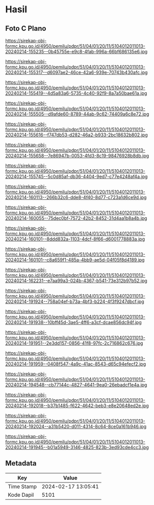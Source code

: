 # Hasil

## Foto C Plano

https://sirekap-obj-formc.kpu.go.id/4950/pemilu/pdpr/51/04/01/20/11/5104012011013-20240214-155235--0b45755e-e9c8-4fab-996a-66bf686135e6.jpg

https://sirekap-obj-formc.kpu.go.id/4950/pemilu/pdpr/51/04/01/20/11/5104012011013-20240214-155317--d6097ae2-46ce-42a6-939e-70743b430afc.jpg

https://sirekap-obj-formc.kpu.go.id/4950/pemilu/pdpr/51/04/01/20/11/5104012011013-20240214-155419--4d5a83a6-5735-4c40-92f9-8a7a50bae61a.jpg

https://sirekap-obj-formc.kpu.go.id/4950/pemilu/pdpr/51/04/01/20/11/5104012011013-20240214-155505--d9afde60-8789-44ab-9c62-74409a6c8e72.jpg

https://sirekap-obj-formc.kpu.go.id/4950/pemilu/pdpr/51/04/01/20/11/5104012011013-20240214-155616--f747db53-d282-46a2-b933-2bc18632b802.jpg

https://sirekap-obj-formc.kpu.go.id/4950/pemilu/pdpr/51/04/01/20/11/5104012011013-20240214-155658--7e86947b-0053-4fd3-8c19-98476928b8db.jpg

https://sirekap-obj-formc.kpu.go.id/4950/pemilu/pdpr/51/04/01/20/11/5104012011013-20240214-155745--5c0d85af-db36-4404-9ed7-c77e4248af4a.jpg

https://sirekap-obj-formc.kpu.go.id/4950/pemilu/pdpr/51/04/01/20/11/5104012011013-20240214-160113--266b32c6-dde8-4f40-8d77-c723a1d6ce9d.jpg

https://sirekap-obj-formc.kpu.go.id/4950/pemilu/pdpr/51/04/01/20/11/5104012011013-20240214-160055--75dec0bf-7572-42b2-8452-31d4aa1b8a4b.jpg

https://sirekap-obj-formc.kpu.go.id/4950/pemilu/pdpr/51/04/01/20/11/5104012011013-20240214-160101--8ddd832a-1103-4dcf-8f66-d6001778883a.jpg

https://sirekap-obj-formc.kpu.go.id/4950/pemilu/pdpr/51/04/01/20/11/5104012011013-20240214-160101--c8a659f1-485a-4bb9-ae5d-04f05f8d4189.jpg

https://sirekap-obj-formc.kpu.go.id/4950/pemilu/pdpr/51/04/01/20/11/5104012011013-20240214-162231--e7aa99a3-024b-4367-b541-73e312b97b52.jpg

https://sirekap-obj-formc.kpu.go.id/4950/pemilu/pdpr/51/04/01/20/11/5104012011013-20240214-191924--758a04ef-b73a-4bf3-b224-4f3f9247dbcf.jpg

https://sirekap-obj-formc.kpu.go.id/4950/pemilu/pdpr/51/04/01/20/11/5104012011013-20240214-191938--10bff45d-3ae5-4ff6-a3cf-dcae856dc94f.jpg

https://sirekap-obj-formc.kpu.go.id/4950/pemilu/pdpr/51/04/01/20/11/5104012011013-20240214-191951--2e3dd157-0856-41f8-97fc-2c716862c676.jpg

https://sirekap-obj-formc.kpu.go.id/4950/pemilu/pdpr/51/04/01/20/11/5104012011013-20240214-191959--0408f547-4a9c-41ac-8543-d65c94efecf2.jpg

https://sirekap-obj-formc.kpu.go.id/4950/pemilu/pdpr/51/04/01/20/11/5104012011013-20240214-194548--cb77144c-4827-4641-9ea0-26ebadcf1e4a.jpg

https://sirekap-obj-formc.kpu.go.id/4950/pemilu/pdpr/51/04/01/20/11/5104012011013-20240214-192018--b37b1485-f622-4642-beb3-e8e20648ed2e.jpg

https://sirekap-obj-formc.kpu.go.id/4950/pemilu/pdpr/51/04/01/20/11/5104012011013-20240214-192024--a31b5420-d011-4314-8c64-8ce0a161b946.jpg

https://sirekap-obj-formc.kpu.go.id/4950/pemilu/pdpr/51/04/01/20/11/5104012011013-20240214-191945--b01a5949-3146-4825-823b-3ed93cde4cc3.jpg


## Metadata

| Key        | Value               |
| ---------- | ------------------- |
| Time Stamp | 2024-02-17 13:05:41 |
| Kode Dapil | 5101                |




